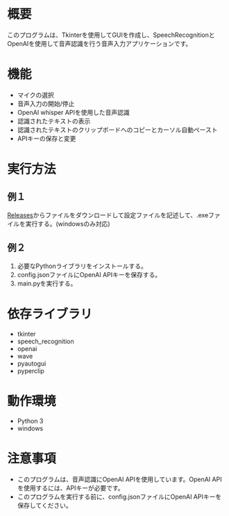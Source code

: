 # 概要
このプログラムは、Tkinterを使用してGUIを作成し、SpeechRecognitionとOpenAIを使用して音声認識を行う音声入力アプリケーションです。

# 機能
- マイクの選択
- 音声入力の開始/停止
- OpenAI whisper APIを使用した音声認識
- 認識されたテキストの表示
- 認識されたテキストのクリップボードへのコピーとカーソル自動ペースト
- APIキーの保存と変更
# 実行方法
## 例１
[Releases](https://github.com/akitomonam/whisper-api-GUI/releases)からファイルをダウンロードして設定ファイルを記述して、.exeファイルを実行する。(windowsのみ対応)
## 例２
1. 必要なPythonライブラリをインストールする。
2. config.jsonファイルにOpenAI APIキーを保存する。
3. main.pyを実行する。
# 依存ライブラリ
- tkinter
- speech_recognition
- openai
- wave
- pyautogui
- pyperclip
# 動作環境
- Python 3
- windows
# 注意事項
- このプログラムは、音声認識にOpenAI APIを使用しています。OpenAI APIを使用するには、APIキーが必要です。
- このプログラムを実行する前に、config.jsonファイルにOpenAI APIキーを保存してください。
